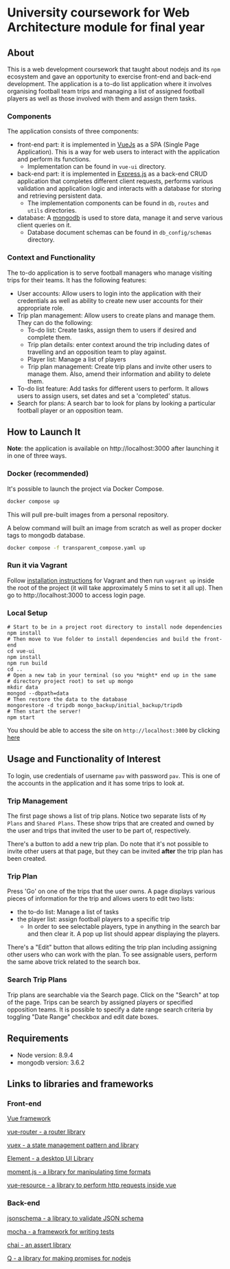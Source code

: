# University coursework for Web Architecture module for final year

## About

This is a web development coursework that taught about nodejs and its `npm`
ecosystem and gave an opportunity to exercise front-end and back-end
development. The application is a to-do list application where it involves
organising football team trips and managing a list of assigned football players
as well as those involved with them and assign them tasks.

### Components

The application consists of three components:

- front-end part: it is implemented in [VueJs](https://v2.vuejs.org/) as a SPA (Single Page Application). This is a way for web users to interact with the application and perform its functions.
  - Implementation can be found in `vue-ui` directory.
- back-end part: it is implemented in [Express.js](http://expressjs.com/) as a
  back-end CRUD application that completes different client requests, performs various validation and
  application logic and interacts with a database for storing and retrieving
  persistent data.
  - The implementation components can be found in `db`, `routes` and `utils`
    directories.
- database: A [mongodb](https://www.mongodb.com/) is used to store data, manage
  it and serve various client queries on it.
  - Database document schemas can be found in `db_config/schemas` directory.

### Context and Functionality

The to-do application is to serve football managers who manage visiting trips for their
teams. It has the following features:
- User accounts: Allow users to login into the application with their credentials
  as well as ability to create new user accounts for their appropriate role.
- Trip plan management: Allow users to create plans and manage them. They can do
  the following:
  - To-do list: Create tasks, assign them to users if desired and complete them.
  - Trip plan details: enter context around the trip including dates of
    travelling and an opposition team to play against.
  - Player list: Manage a list of players
  - Trip plan management: Create trip plans and invite other users to manage
    them. Also, amend their information and ability to delete them.
- To-do list feature: Add tasks for different users to perform. It allows users
  to assign users, set dates and set a 'completed' status.
- Search for plans: A search bar to look for plans by looking a particular
  football player or an opposition team.


## How to Launch It

**Note**: the application is available on http://localhost:3000 after launching it in one of three ways.

### Docker (recommended)

It's possible to launch the project via Docker Compose.

```sh
docker compose up
```

This will pull pre-built images from a personal repository. 

A below command will built an image from scratch as well as proper docker tags to mongodb database.

```sh
docker compose -f transparent_compose.yaml up
```

### Run it via Vagrant
Follow [installation instructions](https://developer.hashicorp.com/vagrant/tutorials/getting-started/getting-started-index#prerequisites) for Vagrant and then run `vagrant up` inside the root of the project (it will take approximately 5 mins to set it all up). Then go to http://localhost:3000 to access login page.

### Local Setup
```
# Start to be in a project root directory to install node dependencies
npm install
# Then move to Vue folder to install dependencies and build the front-end
cd vue-ui
npm install
npm run build
cd ..
# Open a new tab in your terminal (so you *might* end up in the same
# directory project root) to set up mongo
mkdir data
mongod --dbpath=data
# Then restore the data to the database
mongorestore -d tripdb mongo_backup/initial_backup/tripdb
# Then start the server!
npm start
```
You should be able to access the site on `http://localhost:3000` by clicking [here](http://localhost:3000)

## Usage and Functionality of Interest

To login, use credentials of username `pav` with password `pav`. This is one of
the accounts in the application and it has some trips to look at.

### Trip Management

The first page shows a list of trip plans. Notice two separate lists of `My
Plans` and `Shared Plans`. These show trips that are created and owned by the
user and trips that invited the user to be part of, respectively.

There's a button to add a new trip plan. Do note that it's not possible to
invite other users at that page, but they can be invited **after** the trip plan
has been created.

### Trip Plan

Press 'Go' on one of the trips that the user owns. A page displays various
pieces of information for the trip and allows users to edit two lists:
- the to-do list: Manage a list of tasks
- the player list: assign football players to a specific trip
  - In order to see selectable players, type in anything in the search bar and
    then clear it. A pop up list should appear displaying the players.

There's a "Edit" button that allows editing the trip plan including assigning
other users who can work with the plan. To see assignable users, perform the
same above trick related to the search box.

### Search Trip Plans

Trip plans are searchable via the Search page. Click on the "Search" at top of
the page. Trips can be search by assigned players or specified opposition teams.
It is possible to specify a date range search criteria by toggling "Date Range"
checkbox and edit date boxes.

## Requirements
* Node version: 8.9.4
* mongodb version: 3.6.2

## Links to libraries and frameworks
### Front-end
[Vue framework](https://vuejs.org/)

[vue-router - a router library](https://router.vuejs.org/en/)

[vuex - a state management pattern and library](https://vuex.vuejs.org/en/intro.html)

[Element - a desktop UI Library](http://element.eleme.io/#/en-US)

[moment.js - a library for manipulating time formats](http://momentjs.com/)

[vue-resource - a library to perform http requests inside vue](https://github.com/pagekit/vue-resource)

### Back-end
[jsonschema - a library to validate JSON schema](https://www.npmjs.com/package/jsonschema)

[mocha - a framework for writing tests](https://mochajs.org/)

[chai - an assert library](http://chaijs.com/)

[Q - a library for making promises for nodejs](http://documentup.com/kriskowal/q/)
